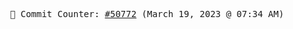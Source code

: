 <p align="center">
    <samp>
        📮 Commit Counter: <a href="https://github.com/Javascript-void0/Javascript-void0/commits/main">#50772</a> (March 19, 2023 @ 07:34 AM)
    </samp>
</p>